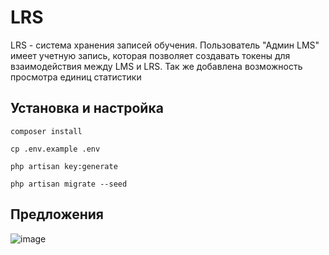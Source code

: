 # LRS
LRS - система хранения записей обучения. Пользователь "Админ LMS" имеет учетную запись, которая позволяет создавать токены для взаимодействия между LMS и LRS. Так же добавлена возможность просмотра единиц статистики 

## Установка и настройка

```composer install```

```cp .env.example .env```

```php artisan key:generate```

```php artisan migrate --seed```

## Предложения
![image](https://github.com/kluknulo-star/diploma_lrs/assets/81085234/9ef49798-06fd-420c-a31f-03ddb2a13a3d)
